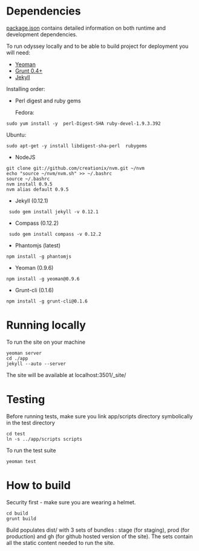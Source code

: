 Dependencies
=======

[package.json](https://github.com/codenvy/odyssey/blob/master/package.json) contains detailed information on both runtime and development dependencies.

To run odyssey locally and to be able to build project for deployment you will need:

- [Yeoman](http://yeoman.io/)
- [Grunt 0.4+](http://gruntjs.com/getting-started)
- [Jekyll](http://jekyllrb.com/)

Installing order:

- Perl digest and ruby gems

  Fedora:

```
sudo yum install -y  perl-Digest-SHA ruby-devel-1.9.3.392
```

  Ubuntu:

```
sudo apt-get -y install libdigest-sha-perl  rubygems
```

- NodeJS

```
git clone git://github.com/creationix/nvm.git ~/nvm
echo "source ~/nvm/nvm.sh" >> ~/.bashrc
source ~/.bashrc
nvm install 0.9.5
nvm alias default 0.9.5
```
- Jekyll (0.12.1)

```
 sudo gem install jekyll -v 0.12.1
```
- Compass (0.12.2)

```
 sudo gem install compass -v 0.12.2
```
- Phantomjs (latest)

```
npm install -g phantomjs
```
- Yeoman      (0.9.6)

```
npm install -g yeoman@0.9.6
```
- Grunt-cli (0.1.6)

```
npm install -g grunt-cli@0.1.6
```



Running locally
=======

To run the site on your machine

```
yeoman server
cd ./app
jekyll --auto --server
```

The site will be available at localhost:3501/_site/

Testing
========

Before running tests, make sure you link app/scripts directory symbolically in the test directory

```
cd test
ln -s ../app/scripts scripts
```

To run the test suite

```
yeoman test
```

How to build
=======

Security first - make sure you are wearing a helmet.

```
cd build
grunt build
```

Build populates dist/ with 3 sets of bundles : stage (for staging), prod (for production) and gh (for github hosted version of the site). The sets contain all the static content needed to run the site.
